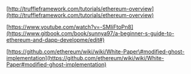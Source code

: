 [http://truffleframework.com/tutorials/ethereum-overview](http://truffleframework.com/tutorials/ethereum-overview)

[https://www.youtube.com/watch?v=-SMliFtoPn8](https://www.gitbook.com/book/sunnya97/a-beginner-s-guide-to-ethereum-and-dapp-developme/edit#)

[https://github.com/ethereum/wiki/wiki/White-Paper\#modified-ghost-implementation](https://github.com/ethereum/wiki/wiki/White-Paper#modified-ghost-implementation)



